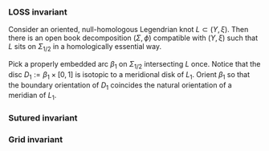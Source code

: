 ### LOSS invariant
Consider an oriented, null-homologous Legendrian knot $L \subset (Y,\xi)$. Then there is an open book decomposition  $(\Sigma,\phi)$ compatible with $(Y,\xi)$ such that $L$ sits on $\Sigma_{1/2}$ in a homologically essential way.

Pick a properly embedded arc $\beta_1$ on $\Sigma_{1/2}$ intersecting $L$ once. Notice that the disc $D_1 := \beta_1 \times [0,1]$ is isotopic to a meridional disk of $L_1$. Orient $\beta_1$ so that the boundary orientation of $D_1$ coincides the natural orientation of a meridian of $L_1$. 

### Sutured invariant

### Grid invariant

<!--stackedit_data:
eyJoaXN0b3J5IjpbMzM5ODQ0MDAwLC0yMTI1OTA4NTEyLDc3Mj
g1MzU4NCwxMzY4NDAzNDMyLC0xODgxODM3MTI5LDE0MzY4NTg3
NTQsNzM2OTkyODQ0XX0=
-->